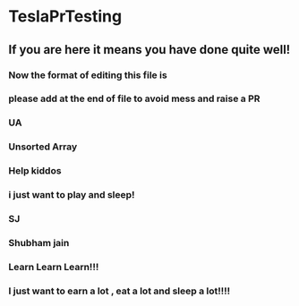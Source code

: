 # TeslaPrTesting

## If you are here it means you have done quite well!

### Now the format of editing this file is

### please add at the end of file to avoid mess and raise a PR

### UA

### Unsorted Array
### Help kiddos

### i just want to play and sleep!

### SJ

### Shubham jain    

### Learn Learn Learn!!!

### I just want to earn a lot , eat a lot and sleep a lot!!!!
